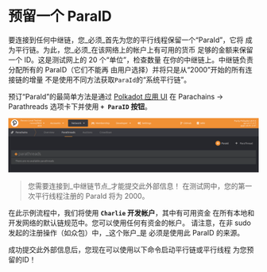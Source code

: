 # 预留一个 ParaID

要连接到任何中继链，您_必须_首先为您的平行线程保留一个“ParaId”，它将
成为平行链。为此，您_必须_在该网络上的帐户上有可用的货币
足够的金额来保留一个 ID。这是测试网上的 20 个“单位”，检查数量
在你的中继链上。中继链负责分配所有的 ParaID（它们不能再
由用户选择）并将只是从“2000”开始的所有连接链的增量
不是使用不同方法获取`ParaId`的“系统平行链”。


预订“ParaId”的最简单方法是通过
[Polkadot 应用 UI](https://polkadot.js.org/apps/?rpc=ws%3A%2F%2F127.0.0.1%3A9944#/parachains/parathreads)
在 Parachains -> Parathreads 选项卡下并使用 **`+ ParaID` 按钮**。

![ParaID 预约截图](../../assets/img/paraid-reserve.png)


> 您需要连接到_中继链节点_才能提交此外部信息！
> 在测试网中，您的第一次平行线程注册的 ParaId 将为 2000。

在此示例流程中，我们将使用 **`Charlie` 开发帐户**，其中有可用资金
在所有本地和开发网络的默认链规范中。您可以使用任何有资金的帐户。
请注意，在非 sudo 发起的注册操作（如众包）中，_这个账户_是
必须是使用此 ParaID 的来源。

成功提交此外部信息后，您现在可以使用以下命令启动平行链或平行线程
为您预留的ID！
